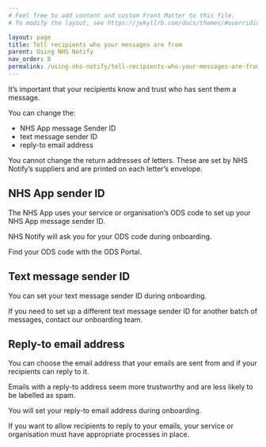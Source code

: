 ```yaml
---
# Feel free to add content and custom Front Matter to this file.
# To modify the layout, see https://jekyllrb.com/docs/themes/#overriding-theme-defaults

layout: page
title: Tell recipients who your messages are from
parent: Using NHS Notify
nav_order: 8
permalink: /using-nhs-notify/tell-recipients-who-your-messages-are-from
---
```


It’s important that your recipients know and trust who has sent them a message.

You can change the:

- NHS App message Sender ID
- text message sender ID
- reply-to email address

You cannot change the return addresses of letters. These are set by NHS Notify’s suppliers and are printed on each letter’s envelope.

## NHS App sender ID

The NHS App uses your service or organisation’s ODS code to set up your NHS App message sender ID.

NHS Notify will ask you for your ODS code during onboarding.

Find your ODS code with the ODS Portal.

## Text message sender ID

You can set your text message sender ID during onboarding.

If you need to set up a different text message sender ID for another batch of messages, contact our onboarding team.

## Reply-to email address

You can choose the email address that your emails are sent from and if your recipients can reply to it.

Emails with a reply-to address seem more trustworthy and are less likely to be labelled as spam.

You will set your reply-to email address during onboarding.

If you want to allow recipients to reply to your emails, your service or organisation must have appropriate processes in place.
